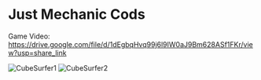 # Just Mechanic Cods

Game Video: https://drive.google.com/file/d/1dEgbqHvq99j6l9IW0aJ9Bm628ASf1FKr/view?usp=share_link

![CubeSurfer1](https://user-images.githubusercontent.com/94134588/207709439-99759681-2b45-4c6e-9cc3-cb31af92aab2.png)
![CubeSurfer2](https://user-images.githubusercontent.com/94134588/207709704-fd883616-45ea-4f63-82be-bbc9ef74426e.png)
